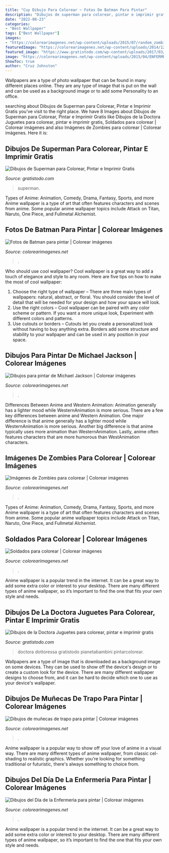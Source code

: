 ```yaml
---
title: "Cuy Dibujo Para Colorear ~ Fotos De Batman Para Pintar"
description: "Dibujos de superman para colorear, pintar e imprimir gratis"
date: "2022-08-23"
categories:
- "Best Wallpaper"
tags: ["Best Wallpaper"]
images:
- "https://colorearimagenes.net/wp-content/uploads/2015/07/random_zombie_110606_010520.jpg"
featuredImage: "https://colorearimagenes.net/wp-content/uploads/2014/12/michael_jackson5.jpg"
featured_image: "https://www.gratistodo.com/wp-content/uploads/2017/03/Dibujos-de-Superman-para-colorear-5.jpg"
image: "https://colorearimagenes.net/wp-content/uploads/2015/04/ENFERMERA9.jpg"
ShowToc: true
author: "Cruz Johnston"
---
```





Wallpapers are a type of photo wallpaper that can be found in many different places online. They are any type of image that is put on the wall and can be used as a background image or to add some Personality to an office.

	

		
searching about Dibujos de Superman para Colorear, Pintar e Imprimir Gratis you've visit to the right place. We have 8 Images about Dibujos de Superman para Colorear, Pintar e Imprimir Gratis like Dibujos de la Doctora Juguetes para colorear, pintar e imprimir gratis, Soldados para colorear | Colorear imágenes and also Imágenes de Zombies para colorear | Colorear imágenes. Here it is:
		
    
## Dibujos De Superman Para Colorear, Pintar E Imprimir Gratis

<img loading=lazy src="https://www.gratistodo.com/wp-content/uploads/2017/03/Dibujos-de-Superman-para-colorear-5.jpg" onerror="this.onerror=null;this.src='https://tse3.mm.bing.net/th?id=OIP.SOFfRz08xTdLxz8dbp0GYQHaKX&amp;pid=15.1';" alt="Dibujos de Superman para Colorear, Pintar e Imprimir Gratis">

_Source: gratistodo.com_

>superman. 

	

Types of Anime: Animation, Comedy, Drama, Fantasy, Sports, and more
Anime wallpaper is a type of art that often features characters and scenes from anime. Some popular anime wallpaper topics include Attack on Titan, Naruto, One Piece, and Fullmetal Alchemist.

    
## Fotos De Batman Para Pintar | Colorear Imágenes

<img loading=lazy src="https://colorearimagenes.net/wp-content/uploads/2015/07/batman-13.gif" onerror="this.onerror=null;this.src='https://tse3.mm.bing.net/th?id=OIP.AWpwm9owLwBzBIcZ1SBw7QHaKD&amp;pid=15.1';" alt="Fotos de Batman para pintar | Colorear imágenes">

_Source: colorearimagenes.net_

>. 

	

Who should use cool wallpaper?
Cool wallpaper is a great way to add a touch of elegance and style to any room. Here are five tips on how to make the most of cool wallpaper: 
1) Choose the right type of wallpaper – There are three main types of wallpapers: natural, abstract, or floral. You should consider the level of detail that will be needed for your design and how your space will look. 
2) Use the right colors – Cool wallpaper can be paired with any color scheme or pattern. If you want a more unique look, Experiment with different colors and patterns. 
3) Use cutouts or borders – Cutouts let you create a personalized look without having to buy anything extra. Borders add some structure and stability to your wallpaper and can be used in any position in your space.

    
## Dibujos Para Pintar De Michael Jackson | Colorear Imágenes

<img loading=lazy src="https://colorearimagenes.net/wp-content/uploads/2014/12/michael_jackson5.jpg" onerror="this.onerror=null;this.src='https://tse2.mm.bing.net/th?id=OIP.yB0mF2ot7lePb95-UAsGDwHaKU&amp;pid=15.1';" alt="Dibujos para pintar de Michael Jackson | Colorear imágenes">

_Source: colorearimagenes.net_

>. 

	

Differences Between Anime and Western Animation: Animation generally has a lighter mood while WesternAnimation is more serious.
There are a few key differences between anime and Western Animation. One major difference is that anime generally has a lighter mood while WesternAnimation is more serious. Another big difference is that anime typically uses more animation than WesternAnimation. Lastly, anime often features characters that are more humorous than WestAnimation characters.

    
## Imágenes De Zombies Para Colorear | Colorear Imágenes

<img loading=lazy src="https://colorearimagenes.net/wp-content/uploads/2015/07/random_zombie_110606_010520.jpg" onerror="this.onerror=null;this.src='https://tse1.mm.bing.net/th?id=OIP.dLNKAjQWSGJg7EGJ_N7CJQHaLy&amp;pid=15.1';" alt="Imágenes de Zombies para colorear | Colorear imágenes">

_Source: colorearimagenes.net_

>. 

	

Types of Anime: Animation, Comedy, Drama, Fantasy, Sports, and more
Anime wallpaper is a type of art that often features characters and scenes from anime. Some popular anime wallpaper topics include Attack on Titan, Naruto, One Piece, and Fullmetal Alchemist.

    
## Soldados Para Colorear | Colorear Imágenes

<img loading=lazy src="https://colorearimagenes.net/wp-content/uploads/2014/05/Leger_03.gif" onerror="this.onerror=null;this.src='https://tse3.mm.bing.net/th?id=OIP.sWTq8qpqPswFdKzfMgGxpQHaOf&amp;pid=15.1';" alt="Soldados para colorear | Colorear imágenes">

_Source: colorearimagenes.net_

>. 

	

Anime wallpaper is a popular trend in the internet. It can be a great way to add some extra color or interest to your desktop. There are many different types of anime wallpaper, so it’s important to find the one that fits your own style and needs.

    
## Dibujos De La Doctora Juguetes Para Colorear, Pintar E Imprimir Gratis

<img loading=lazy src="https://www.gratistodo.com/wp-content/uploads/2017/01/doctora-juguetes-para-colorear-5-800x1095.jpg" onerror="this.onerror=null;this.src='https://tse2.mm.bing.net/th?id=OIP.6YK3-jrvyLSmgbv_CxTswAHaKI&amp;pid=15.1';" alt="Dibujos de la Doctora Juguetes para colorear, pintar e imprimir gratis">

_Source: gratistodo.com_

>doctora dottoressa gratistodo pianetabambini pintarcolorear. 

	

Wallpapers are a type of image that is downloaded as a background image on some devices. They can be used to show off the device's design or to create a custom look for the device. There are many different wallpaper designs to choose from, and it can be hard to decide which one to use as your device's wallpaper.

    
## Dibujos De Muñecas De Trapo Para Pintar | Colorear Imágenes

<img loading=lazy src="https://colorearimagenes.net/wp-content/uploads/2014/12/munecasgorjussparacolorear-465x658.jpg" onerror="this.onerror=null;this.src='https://tse1.mm.bing.net/th?id=OIP.WUkwogK4dWwZOjKN87V9NwAAAA&amp;pid=15.1';" alt="Dibujos de muñecas de trapo para pintar | Colorear imágenes">

_Source: colorearimagenes.net_

>. 

	

Anime wallpaper is a popular way to show off your love of anime in a visual way. There are many different types of anime wallpaper, from classic cel-shading to realistic graphics. Whether you're looking for something traditional or futuristic, there's always something to choice from.

    
## Dibujos Del Día De La Enfermeria Para Pintar | Colorear Imágenes

<img loading=lazy src="https://colorearimagenes.net/wp-content/uploads/2015/04/ENFERMERA9.jpg" onerror="this.onerror=null;this.src='https://tse3.mm.bing.net/th?id=OIP.3HBVekX74UYAko5VSCxnmAAAAA&amp;pid=15.1';" alt="Dibujos del Día de la Enfermeria para pintar | Colorear imágenes">

_Source: colorearimagenes.net_

>. 

	

Anime wallpaper is a popular trend in the internet. It can be a great way to add some extra color or interest to your desktop. There are many different types of anime wallpaper, so it’s important to find the one that fits your own style and needs.

